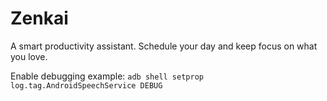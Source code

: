 # Zenkai
A smart productivity assistant. Schedule your day and keep focus on what you love.

Enable debugging example: `adb shell setprop log.tag.AndroidSpeechService DEBUG`
